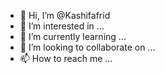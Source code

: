 - 👋 Hi, I’m @Kashifafrid
- 👀 I’m interested in ...
- 🌱 I’m currently learning ...
- 💞️ I’m looking to collaborate on ...
- 📫 How to reach me ...

<!---
Kashifafrid/Kashifafrid is a ✨ special ✨ repository because its `README.md` (this file) appears on your GitHub profile.
You can click the Preview link to take a look at your changes.
--->
